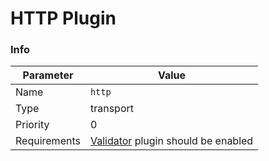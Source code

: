 # HTTP Plugin

### Info
| Parameter     | Value       |
|---------------|-------------|
| Name          | `http`      |
| Type          | transport   |
| Priority      | 0           |
| Requirements  | [Validator](./validator.md) plugin should be enabled |
